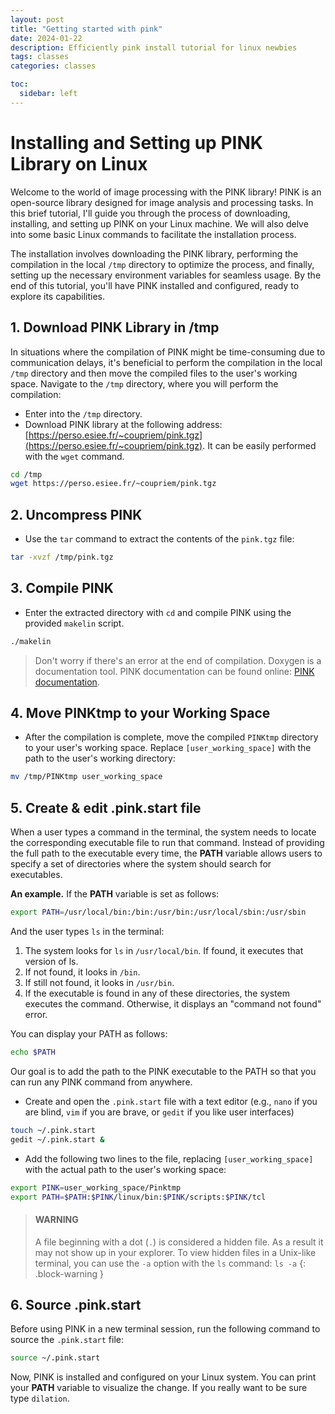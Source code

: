 ```yaml
---
layout: post
title: "Getting started with pink"
date: 2024-01-22
description: Efficiently pink install tutorial for linux newbies
tags: classes
categories: classes

toc:
  sidebar: left
---
```


# Installing and Setting up PINK Library on Linux

Welcome to the world of image processing with the PINK library! PINK is an open-source library designed for image analysis and processing tasks. In this brief tutorial, I'll guide you through the process of downloading, installing, and setting up PINK on your Linux machine. We will also delve into some basic Linux commands to facilitate the installation process.

The installation involves downloading the PINK library, performing the compilation in the local `/tmp` directory to optimize the process, and finally, setting up the necessary environment variables for seamless usage. By the end of this tutorial, you'll have PINK installed and configured, ready to explore its capabilities.

## 1. Download PINK Library in /tmp

In situations where the compilation of PINK might be time-consuming due to communication delays, it's beneficial to perform the compilation in the local `/tmp` directory and then move the compiled files to the user's working space.
Navigate to the `/tmp` directory, where you will perform the compilation:

- Enter into the `/tmp` directory.
- Download PINK library at the following address: [https://perso.esiee.fr/~coupriem/pink.tgz](https://perso.esiee.fr/~coupriem/pink.tgz). It can be easily performed with the `wget` command.

```bash
cd /tmp
wget https://perso.esiee.fr/~coupriem/pink.tgz
```

## 2. Uncompress PINK

- Use the `tar` command to extract the contents of the `pink.tgz` file:

```bash
tar -xvzf /tmp/pink.tgz
```

## 3. Compile PINK

- Enter the extracted directory with `cd` and compile PINK using the provided `makelin` script.

```bash
./makelin
```

> Don't worry if there's an error at the end of compilation. Doxygen is a documentation tool. PINK documentation can be found online: [PINK documentation](https://perso.esiee.fr/~coupriem/Pink/doc/html/).

## 4. Move PINKtmp to your Working Space

- After the compilation is complete, move the compiled `PINKtmp` directory to your user's working space. Replace `[user_working_space]` with the path to the user's working directory:

```bash
mv /tmp/PINKtmp user_working_space
```

## 5. Create & edit .pink.start file

When a user types a command in the terminal, the system needs to locate the corresponding executable file to run that command. Instead of providing the full path to the executable every time, the **PATH** variable allows users to specify a set of directories where the system should search for executables.

**An example.** If the **PATH** variable is set as follows:

```bash
export PATH=/usr/local/bin:/bin:/usr/bin:/usr/local/sbin:/usr/sbin
```

And the user types `ls` in the terminal:

1. The system looks for `ls` in `/usr/local/bin`. If found, it executes that version of ls.
2. If not found, it looks in `/bin`.
3. If still not found, it looks in `/usr/bin`.
4. If the executable is found in any of these directories, the system executes the command. Otherwise, it displays an "command not found" error.

You can display your PATH as follows:

```bash
echo $PATH
```

Our goal is to add the path to the PINK executable to the PATH so that you can run any PINK command from anywhere.

- Create and open the `.pink.start` file with a text editor (e.g., `nano` if you are blind, `vim` if you are brave, or `gedit` if you like user interfaces)

```bash
touch ~/.pink.start
gedit ~/.pink.start &
```

- Add the following two lines to the file, replacing `[user_working_space]` with the actual path to the user's working space:

```bash
export PINK=user_working_space/Pinktmp
export PATH=$PATH:$PINK/linux/bin:$PINK/scripts:$PINK/tcl
```

> #### WARNING
>
> A file beginning with a dot (`.`) is considered a hidden file. As a result it may not show up in your explorer.
> To view hidden files in a Unix-like terminal, you can use the `-a` option with the `ls` command:
> `ls -a`
{: .block-warning }


## 6. Source .pink.start

Before using PINK in a new terminal session, run the following command to source the `.pink.start` file:

```bash
source ~/.pink.start
```

Now, PINK is installed and configured on your Linux system. You can print your **PATH** variable to visualize the change. If you really want to be sure type `dilation`.